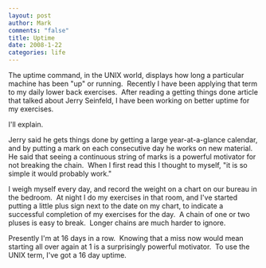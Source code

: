 ```yaml
--- 
layout: post
author: Mark
comments: "false"
title: Uptime
date: 2008-1-22
categories: life
---
```

The uptime command, in the UNIX world, displays how long a particular machine has been "up" or running.  Recently I have been applying that term to my daily lower back exercises.  After reading a getting things done article that talked about Jerry Seinfeld, I have been working on better uptime for my exercises.

I'll explain.

Jerry said he gets things done by getting a large year-at-a-glance calendar, and by putting a mark on each consecutive day he works on new material.  He said that seeing a continuous string of marks is a powerful motivator for not breaking the chain.  When I first read this I thought to myself, "it is so simple it would probably work."

I weigh myself every day, and record the weight on a chart on our bureau in the bedroom.  At night I do my exercises in that room, and I've started putting a little plus sign next to the date on my chart, to indicate a successful completion of my exercises for the day.  A chain of one or two pluses is easy to break.  Longer chains are much harder to ignore.

Presently I'm at 16 days in a row.  Knowing that a miss now would mean starting all over again at 1 is a surprisingly powerful motivator.  To use the UNIX term, I've got a 16 day uptime.
